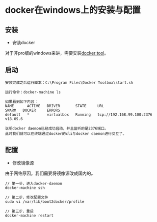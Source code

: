 # docker在windows上的安装与配置

## 安装

- 安装docker

对于非pro版的windows来讲，需要安装[docker tool](https://docs.docker.com/toolbox/toolbox_install_windows/)。

## 启动

```
安装完成之后运行脚本：C:\Program Files\Docker Toolbox\start.sh

运行命令：docker-machine ls

如果看到如下内容：
NAME      ACTIVE   DRIVER       STATE     URL                         SWARM   DOCKER     ERRORS
default   *        virtualbox   Running   tcp://192.168.99.100:2376           v18.09.6

说明docker daemon已经成功启动，并且监听的是2376端口。
此时我们就可以在终端通过docker的cli与docker daemon进行交互了。
```

## 配置

- 修改镜像源

由于网络原因，我们需要将镜像源改成国内的。


```
// 第一步，进入docker-daemon
docker-machine ssh

// 第二步，修改配置文件
sudo vi /var/lib/boot2docker/profile

// 第三步，重启
docker-machine restart
```